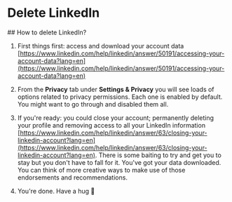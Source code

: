 # Delete LinkedIn

<!-- > I download my LinkedIn data and discovered I suddenly had the email addresses of everyone I was connected to. I didn't know this privacy permission was enabled by default. Did you? I deleted my LinkedIn account. -->

<!-- [Skip to guide](#guide) | [Skip to navigation](#nav)

<hr>

## Dark patterns

After Facebook, LinkedIn was next on my list of things that was wasting my time and wasn't giving me any value in return.

Using the same tactics as Facebook; LinkedIn uses every conceivable means to notify you of “new activity” on your account in an attempt to pull you back in. One of the darkest patterns LinkedIn uses is attempting to trick you into sharing itself with all of your contacts **every single time you sign in** to spread their data-gathering abilities.

Once I'd successfully dismissed these barriers to access, the interactions I had on LinkedIn were with people I often didn't know trying to “connect” with me, or recruiters sending me messages about irrelevant jobs.

LinkedIn is another one of these companies that hide a ton of privacy permissions in your settings that are all enabled by default. You need to know where to look to switch everything off but when they change the product so frequently, how are you supposed to keep up?

If you're a recruiter or someone looking for work then maybe stick with it. If you are neither of those I don't think it holds enough value as a platform for meaningful interactions.

A couple of times I tried sharing some posts in the same way I do on Twitter but they didn't get the same traction and didn't start the same interesting conversations. Maybe I was doing it wrong but in the end it was another noisy channel that was just that: noise. It was time to delete.

If you ever find yourself in a position where you are looking for work you can setup a new account. You could easily have over a hundred connections in a day if you really wanted.

<span id="guide"></span> [Back to top](#top) | [Skip to navigation](#nav)

<hr> -->

## How to delete LinkedIn?

1. First things first: access and download your account data [https://www.linkedin.com/help/linkedin/answer/50191/accessing-your-account-data?lang=en](https://www.linkedin.com/help/linkedin/answer/50191/accessing-your-account-data?lang=en)

2. From the **Privacy** tab under **Settings & Privacy** you will see loads of options related to privacy permissions. Each one is enabled by default. You might want to go through and disabled them all.

3. If you're ready: you could close your account; permanently deleting your profile and removing access to all your LinkedIn information [https://www.linkedin.com/help/linkedin/answer/63/closing-your-linkedin-account?lang=en](https://www.linkedin.com/help/linkedin/answer/63/closing-your-linkedin-account?lang=en). There is some baiting to try and get you to stay but you don't have to fall for it. You've got your data downloaded. You can think of more creative ways to make use of those endorsements and recommendations.

4. You're done. Have a hug 🤗
